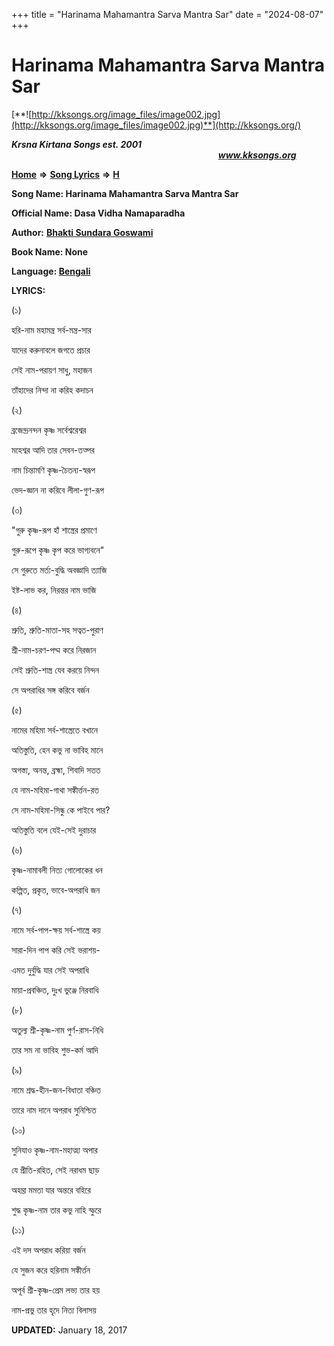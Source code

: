 +++
title = "Harinama Mahamantra Sarva Mantra Sar"
date = "2024-08-07"
+++

# Harinama Mahamantra Sarva Mantra Sar
[**![http://kksongs.org/image_files/image002.jpg](http://kksongs.org/image_files/image002.jpg)**](http://kksongs.org/)

**_Krsna Kirtana Songs est. 2001_**                                                                                                                                                **_www.kksongs.org_**

[**Home**](http://kksongs.org/) **⇒** [**Song Lyrics**](http://kksongs.org/lyrics.html) **⇒** [**H**](http://kksongs.org/songs/song_h.html)

**Song Name: Harinama Mahamantra Sarva Mantra Sar**

**Official Name: Dasa Vidha Namaparadha**

**Author:** [**Bhakti Sundara Goswami**](http://kksongs.org/authors/list/bsundara.html)

**Book Name: None**

**Language: [Bengali](http://kksongs.org/language/list/bengali.html)**

**LYRICS:**

(১)

হরি\-নাম মহামন্ত্র সর্ব\-মন্ত্র\-সার

যাদের করুনাবলে জগতে প্রচার

সেই নাম\-পরায়ণ সাধু, মহাজন

তাঁহাদের নিন্দা না করিহ কদাচন

(২)

ব্রজেন্দ্রনন্দন কৃষ্ণ সর্বেশ্বরেশ্বর

মহেশ্বর আদি তার সেবন\-তত্পর

নাম চিন্তামণি কৃষ্ণ\-চৈতন্য\-স্বরূপ

ভেদ\-জ্ঞান না করিবে লীলা\-গুণ\-রূপ

(৩)

"গুরু কৃষ্ণ\-রূপ হাঁ শাস্ত্রের প্রমাণে

গুরু\-রূপে কৃষ্ণ কৃপ করে ভাগ্যবনে"

সে গুরুতে মর্ত্য\-বুদ্ধি অবজ্ঞাদি ত্যাজি

ইষ্ট\-লাভ কর, নিরন্তর নাম ভাজি

(৪)

শ্রুতি, শ্রুতি\-মাতা\-সহ সত্বত\-পুরাণ

শ্রী\-নাম\-চরণ\-পদ্ম করে নিরজান

সেই শ্রুতি\-শাস্ত্র যেব করয়ে নিন্দন

সে অপরাধির সঙ্গ করিবে বর্জন

(৫)

নামের মহিমা সর্ব\-শাস্ত্রেতে বখানে

অতিস্তুতি, হেন কভু না ভাবিহ মানে

অগস্ত্য, অনন্ত, ব্রহ্মা, শিবাদি সতত

যে নাম\-মহিমা\-গাথা সঙ্কীর্ত্তন\-রত

সে নাম\-মহিমা\-সিন্ধু কে পাইবে পার?

অতিস্তুতি বলে যেই\-সেই দুরাচার

(৬)

কৃষ্ণ\-নামাবলী নিত্য গোলোকের ধন

কল্পিত, প্রকৃত, ভাবে\-অপরাধি জন

(৭)

নামে সর্ব\-পাপ\-ক্ষয় সর্ব\-শাস্ত্রে কয়

সারা\-দিন পাপ করি সেই ভরাশয়\-

এমত দুর্বুদ্ধি যার সেই অপরাধি

মায়া\-প্রবঞ্চিত, দুঃখ ভুঞ্জে নিরবাধি

(৮)

অতুল্য শ্রী\-কৃষ্ণ\-নাম পুর্ণ\-রাস\-নিধি

তার সম না ভাবিহ শুভ\-কর্ম আদি

(৯)

নামে শ্রদ্ধ\-হীন\-জন\-বিধাতা বঞ্চিত

তারে নাম দানে অপরাধ সুনিশ্চিত

(১০)

সুনিযাও কৃষ্ণ\-নাম\-মহাত্ম্য অপার

যে প্রীতি\-রহিত, সেই নরাধম ছাড়

অহম্তা মমতা যার অন্তরে বহিরে

শুদ্ধ কৃষ্ণ\-নাম তার কভু নাহি স্ফুরে

(১১)

এই দস অপরাধ করিয়া বর্জন

যে সুজন করে হরিনাম সঙ্কীর্ত্তন

অপূর্ব শ্রী\-কৃষ্ণ\-প্রেম লভ্য তার হয়

নাম\-প্রভু তার হৃদে নিত্য বিলাসয়

**UPDATED:** January 18, 2017